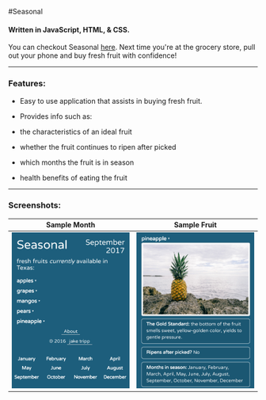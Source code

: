 #Seasonal
#### Written in JavaScript, HTML, & CSS.

You can checkout Seasonal [here](https://jaketripp.github.io/Seasonal/ "Seasonal"). Next time you're at the grocery store, pull out your phone and buy fresh fruit with confidence!  

- - - - 

### Features:
* Easy to use application that assists in buying fresh fruit.

* Provides info such as:
 * the characteristics of an ideal fruit
 * whether the fruit continues to ripen after picked
 * which months the fruit is in season
 * health benefits of eating the fruit

- - - - 

### Screenshots:

Sample Month             |  Sample Fruit
:-------------------------:|:-------------------------:
![September 2017](images/screenshots/seasonal1.png)  |  ![Pineapple info](images/screenshots/seasonal2.png)
